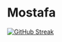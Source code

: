 # Mostafa
<!-- <p><img align="center" src="https://github-readme-streak-stats.herokuapp.com/?user=mostafa123c&" alt="mostafa123c" /></p> -->
[![GitHub Streak](https://streak-stats.demolab.com?user=mostafa123c&theme=dark)](https://git.io/streak-stats)
 
